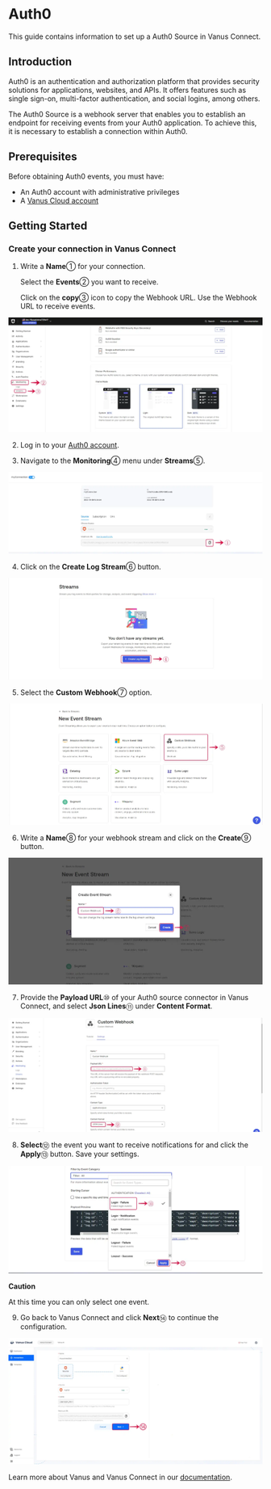 # Auth0

This guide contains information to set up a Auth0 Source in Vanus Connect.

## Introduction

Auth0 is an authentication and authorization platform that provides security solutions for applications, websites, and APIs. It offers features such as single sign-on, multi-factor authentication, and social logins, among others.

The Auth0 Source is a webhook server that enables you to establish an endpoint for receiving events from your Auth0 application. To achieve this, it is necessary to establish a connection within Auth0.

## Prerequisites

Before obtaining Auth0 events, you must have:

- An Auth0 account with administrative privileges
- A [Vanus Cloud account](https://cloud.vanus.ai)

## Getting Started

### Create your connection in Vanus Connect

1. Write a **Name**① for your connection.

    Select the **Events**② you want to receive.

    Click on the **copy**③ icon to copy the Webhook URL. Use the Webhook URL to receive events.

![auth0_source_1.webp](images/auth0_webhook_1.webp)

2. Log in to your [Auth0 account](https://auth0.com/api/auth/login).

3. Navigate to the **Monitoring**④ menu under **Streams**⑤.

![auth0_source_1a.webp](images/auth0_webhook_1a.webp)

4. Click on the **Create Log Stream**⑥ button.

![auth0_webhook_2.webp](images/auth0_webhook_2.webp)

5. Select the **Custom Webhook**⑦ option.

![auth0_webhook_3.webp](images/auth0_webhook_3.webp)

6. Write a **Name**⑧ for your webhook stream and click on the **Create**⑨ button.

![auth0_webhook_4.webp](images/auth0_webhook_4.webp)

7. Provide the **Payload URL**⑩ of your Auth0 source connector in Vanus Connect, and select **Json Lines**⑪ under **Content Format**.

![auth0_webhook_5.webp](images/auth0_webhook_5.webp)

8. **Select**⑫ the event you want to receive notifications for and click the **Apply**⑬ button. Save your settings.

![auth0_webhook_6.webp](images/auth0_webhook_6.webp)

**Caution**

At this time you can only select one event. 

9. Go back to Vanus Connect and click **Next**⑭ to continue the configuration.

![auth0_webhook_7.webp](images/auth0_webhook_7.webp)

Learn more about Vanus and Vanus Connect in our [documentation](https://docs.vanus.ai).

